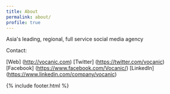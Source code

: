 ```yaml
---
title: About
permalink: about/
profile: true
---
```


Asia's leading, regional, full service social media agency

Contact:

[Web] (http://vocanic.com)
[Twitter] (https://twitter.com/vocanic)
[Facebook] (https://www.facebook.com/Vocanic/)
[LinkedIn] (https://www.linkedin.com/company/vocanic)


{% include footer.html %}